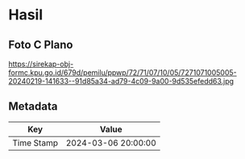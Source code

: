 # Hasil

## Foto C Plano

https://sirekap-obj-formc.kpu.go.id/679d/pemilu/ppwp/72/71/07/10/05/7271071005005-20240219-141633--91d85a34-ad79-4c09-9a00-9d535efedd63.jpg


## Metadata

| Key        | Value               |
| ---------- | ------------------- |
| Time Stamp | 2024-03-06 20:00:00 |



